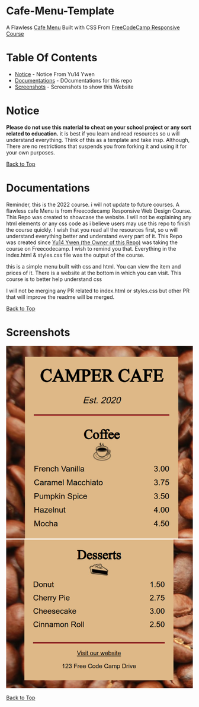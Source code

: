 # Cafe-Menu-Template

A Flawless [Cafe Menu](https://www.freecodecamp.org/learn/2022/responsive-web-design/#learn-basic-css-by-building-a-cafe-menu) Built with CSS From [FreeCodeCamp Responsive Course](https://www.freecodecamp.org/learn/2022/responsive-web-design/#learn-basic-css-by-building-a-cafe-menu)

# Table Of Contents

* [Notice](#notice) - Notice From Yu14 Ywen
* [Documentations](#documentations) - DOcumentations for this repo
* [Screenshots](#screenshots) - Screenshots to show this Website

# Notice

**Please do not use this material to cheat on your school project or any sort related to education.** it is best if you learn and read resources so u will understand everything. Think of this as a template and take insp. Although, There are no restrictions that suspends you from forking it and using it for your own purposes.

[Back to Top](#table-of-contents)

# Documentations

Reminder, this is the 2022 course. i will not update to future courses. A flawless cafe Menu is from Freecodecamp Responsive Web Design Course. This Repo was created to showcase the website. I will not be explaining any html elements or any css code as i believe users may use this repo to finish the course quickly. I wish that you read all the resources first, so u will understand everything better and understand every part of it. This Repo was created since [Yu14 Ywen (the Owner of this Repo)](https://github.com/Yu14Y) was taking the course on Freecodecamp. I wish to remind you that. Everything in the index.html & styles.css file was the output of the course.

this is a simple menu built with css and html. You can view the item and prices of it. There is a website at the bottom in which you can visit. This course is to better help understand css

I will not be merging any PR related to index.html or styles.css but other PR that will improve the readme will be merged.

[Back to Top](#table-of-contents)

# Screenshots


![Part 1 ](part1.png)
![Part 2](image.png)

[Back to Top](#table-of-contents)
